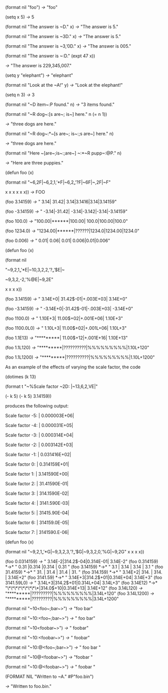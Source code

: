  

(format nil "foo") *→* "foo" 

(setq x 5) *→* 5 

(format nil "The answer is ~D." x) *→* "The answer is 5." 

(format nil "The answer is ~3D." x) *→* "The answer is 5." 

(format nil "The answer is ~3,’0D." x) *→* "The answer is 005." 

(format nil "The answer is ~:D." (expt 47 x)) 

*→* "The answer is 229,345,007." 

(setq y "elephant") *→* "elephant" 

(format nil "Look at the ~A!" y) *→* "Look at the elephant!" 

(setq n 3) *→* 3 

(format nil "~D item~:P found." n) *→* "3 items found." 

(format nil "~R dog~:[s are~; is~] here." n (= n 1)) 

*→* "three dogs are here." 

(format nil "~R dog~:\*~[s are~; is~:;s are~] here." n) 

*→* "three dogs are here." 

(format nil "Here ~[are~;is~:;are~] ~:\*~R pupp~:@P." n) 

*→* "Here are three puppies." 

(defun foo (x) 

(format nil "~6,2F|~6,2,1,’\*F|~6,2„’?F|~6F|~,2F|~F" 

x x x x x x)) *→* FOO 

(foo 3.14159) *→* " 3.14| 31.42| 3.14|3.1416|3.14|3.14159" 

(foo -3.14159) *→* " -3.14|-31.42| -3.14|-3.142|-3.14|-3.14159" 

(foo 100.0) *→* "100.00|\*\*\*\*\*\*|100.00| 100.0|100.00|100.0" 

(foo 1234.0) *→* "1234.00|\*\*\*\*\*\*|??????|1234.0|1234.00|1234.0" 

(foo 0.006) *→* " 0.01| 0.06| 0.01| 0.006|0.01|0.006" 

(defun foo (x) 

(format nil 

"~9,2,1„’\*E|~10,3,2,2,’?„’$E|~ 

~9,3,2,-2,’%@E|~9,2E" 

x x x x)) 

(foo 3.14159) *→* " 3.14E+0| 31.42$-01|+.003E+03| 3.14E+0" 

(foo -3.14159) *→* " -3.14E+0|-31.42$-01|-.003E+03| -3.14E+0" 

(foo 1100.0) *→* " 1.10E+3| 11.00$+02|+.001E+06| 1.10E+3" 

(foo 1100.0L0) *→* " 1.10L+3| 11.00$+02|+.001L+06| 1.10L+3" 

(foo 1.1E13) *→* "\*\*\*\*\*\*\*\*\*| 11.00$+12|+.001E+16| 1.10E+13" 

(foo 1.1L120) *→* "\*\*\*\*\*\*\*\*\*|??????????|%%%%%%%%%|1.10L+120" 

(foo 1.1L1200) *→* "\*\*\*\*\*\*\*\*\*|??????????|%%%%%%%%%|1.10L+1200" 

As an example of the effects of varying the scale factor, the code 

(dotimes (k 13) 

(format t "~%Scale factor ~2D: |~13,6,2,VE|" 



 

 

(- k 5) (- k 5) 3.14159)) 

produces the following output: 

Scale factor -5: | 0.000003E+06| 

Scale factor -4: | 0.000031E+05| 

Scale factor -3: | 0.000314E+04| 

Scale factor -2: | 0.003142E+03| 

Scale factor -1: | 0.031416E+02| 

Scale factor 0: | 0.314159E+01| 

Scale factor 1: | 3.141590E+00| 

Scale factor 2: | 31.41590E-01| 

Scale factor 3: | 314.1590E-02| 

Scale factor 4: | 3141.590E-03| 

Scale factor 5: | 31415.90E-04| 

Scale factor 6: | 314159.0E-05| 

Scale factor 7: | 3141590.E-06| 

(defun foo (x) 

(format nil "~9,2,1„’\*G|~9,3,2,3,’?„’$G|~9,3,2,0,’%G|~9,2G" x x x x)) 

(foo 0.0314159) *→* " 3.14E-2|314.2$-04|0.314E-01| 3.14E-2" (foo 0.314159) *→* " 0.31 |0.314 |0.314 | 0.31 " (foo 3.14159) *→* " 3.1 | 3.14 | 3.14 | 3.1 " (foo 31.4159) *→* " 31. | 31.4 | 31.4 | 31. " (foo 314.159) *→* " 3.14E+2| 314. | 314. | 3.14E+2" (foo 3141.59) *→* " 3.14E+3|314.2$+01|0.314E+04| 3.14E+3" (foo 3141.59L0) *→* " 3.14L+3|314.2$+01|0.314L+04| 3.14L+3" (foo 3.14E12) *→* "\*\*\*\*\*\*\*\*\*|314.0$+10|0.314E+13| 3.14E+12" (foo 3.14L120) *→* "\*\*\*\*\*\*\*\*\*|?????????|%%%%%%%%%|3.14L+120" (foo 3.14L1200) *→* "\*\*\*\*\*\*\*\*\*|?????????|%%%%%%%%%|3.14L+1200" 

(format nil "~10&#60;foo~;bar~&#62;") *→* "foo bar" 

(format nil "~10:&#60;foo~;bar~&#62;") *→* " foo bar" 

(format nil "~10&#60;foobar~&#62;") *→* " foobar" 

(format nil "~10:&#60;foobar~&#62;") *→* " foobar" 

(format nil "~10:@&#60;foo~;bar~&#62;") *→* " foo bar " 

(format nil "~10@&#60;foobar~&#62;") *→* "foobar " 

(format nil "~10:@&#60;foobar~&#62;") *→* " foobar " 

(FORMAT NIL "Written to ~A." #P"foo.bin") 

*→* "Written to foo.bin." 



 

 


